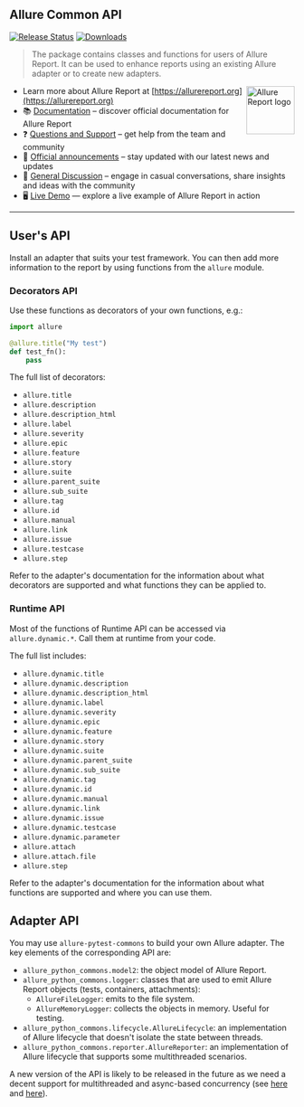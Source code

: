 ## Allure Common API

[![Release Status](https://img.shields.io/pypi/v/allure-python-commons-il)](https://pypi.python.org/pypi/allure-python-commons-il)
[![Downloads](https://img.shields.io/pypi/dm/allure-python-commons-il)](https://pypi.python.org/pypi/allure-python-commons-il)

> The package contains classes and functions for users of Allure Report. It can
> be used to enhance reports using an existing Allure adapter or to create new
> adapters.

[<img src="https://allurereport.org/public/img/allure-report.svg" height="85px" alt="Allure Report logo" align="right" />](https://allurereport.org "Allure Report")

- Learn more about Allure Report at [https://allurereport.org](https://allurereport.org)
- 📚 [Documentation](https://allurereport.org/docs/) – discover official documentation for Allure Report
- ❓ [Questions and Support](https://github.com/orgs/allure-framework/discussions/categories/questions-support) – get help from the team and community
- 📢 [Official announcements](https://github.com/orgs/allure-framework/discussions/categories/announcements) –  stay updated with our latest news and updates
- 💬 [General Discussion](https://github.com/orgs/allure-framework/discussions/categories/general-discussion) – engage in casual conversations, share insights and ideas with the community
- 🖥️ [Live Demo](https://demo.allurereport.org/) — explore a live example of Allure Report in action

---

## User's API

Install an adapter that suits your test framework. You can then add more
information to the report by using functions from the `allure` module.

### Decorators API

Use these functions as decorators of your own functions, e.g.:

```python
import allure

@allure.title("My test")
def test_fn():
    pass
```

The full list of decorators:

  - `allure.title`
  - `allure.description`
  - `allure.description_html`
  - `allure.label`
  - `allure.severity`
  - `allure.epic`
  - `allure.feature`
  - `allure.story`
  - `allure.suite`
  - `allure.parent_suite`
  - `allure.sub_suite`
  - `allure.tag`
  - `allure.id`
  - `allure.manual`
  - `allure.link`
  - `allure.issue`
  - `allure.testcase`
  - `allure.step`

Refer to the adapter's documentation for the information about what decorators
are supported and what functions they can be applied to.

### Runtime API

Most of the functions of Runtime API can be accessed via `allure.dynamic.*`.
Call them at runtime from your code.

The full list includes:

  - `allure.dynamic.title`
  - `allure.dynamic.description`
  - `allure.dynamic.description_html`
  - `allure.dynamic.label`
  - `allure.dynamic.severity`
  - `allure.dynamic.epic`
  - `allure.dynamic.feature`
  - `allure.dynamic.story`
  - `allure.dynamic.suite`
  - `allure.dynamic.parent_suite`
  - `allure.dynamic.sub_suite`
  - `allure.dynamic.tag`
  - `allure.dynamic.id`
  - `allure.dynamic.manual`
  - `allure.dynamic.link`
  - `allure.dynamic.issue`
  - `allure.dynamic.testcase`
  - `allure.dynamic.parameter`
  - `allure.attach`
  - `allure.attach.file`
  - `allure.step`

Refer to the adapter's documentation for the information about what functions
are supported and where you can use them.

## Adapter API

You may use `allure-pytest-commons` to build your own Allure adapter. The key
elements of the corresponding API are:

  - `allure_python_commons.model2`: the object model of Allure Report.
  - `allure_python_commons.logger`: classes that are used to emit Allure Report objects (tests, containers, attachments):
      - `AllureFileLogger`: emits to the file system.
      - `AllureMemoryLogger`: collects the objects in memory. Useful for
        testing.
  - `allure_python_commons.lifecycle.AllureLifecycle`: an implementation of
    Allure lifecycle that doesn't isolate the state between threads.
  - `allure_python_commons.reporter.AllureReporter`: an implementation of
    Allure lifecycle that supports some multithreaded scenarios.

A new version of the API is likely to be released in the future as we need
a decent support for multithreaded and async-based concurrency (see
[here](https://github.com/allure-framework/allure-python/issues/697) and
[here](https://github.com/allure-framework/allure-python/issues/720)).
